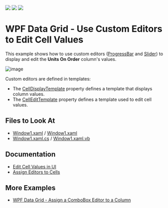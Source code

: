 <!-- default badges list -->
![](https://img.shields.io/endpoint?url=https://codecentral.devexpress.com/api/v1/VersionRange/128653470/21.1.5%2B)
[![](https://img.shields.io/badge/Open_in_DevExpress_Support_Center-FF7200?style=flat-square&logo=DevExpress&logoColor=white)](https://supportcenter.devexpress.com/ticket/details/E1596)
[![](https://img.shields.io/badge/📖_How_to_use_DevExpress_Examples-e9f6fc?style=flat-square)](https://docs.devexpress.com/GeneralInformation/403183)
<!-- default badges end -->
# WPF Data Grid - Use Custom Editors to Edit Cell Values

This example shows how to use custom editors ([ProgressBar](https://docs.microsoft.com/en-us/dotnet/api/system.windows.controls.progressbar) and [Slider](https://docs.microsoft.com/en-us/dotnet/api/system.windows.controls.slider)) to display and edit the **Units On Order** column's values.

![image](https://user-images.githubusercontent.com/65009440/171182860-0dab0ada-9b5c-4faa-ab66-0f7a28b19e32.png)

Custom editors are defined in templates:

* The [CellDisplayTemplate](https://docs.devexpress.com/WPF/DevExpress.Xpf.Grid.ColumnBase.CellDisplayTemplate) property defines a template that displays column values.
* The [CellEditTemplate](https://docs.devexpress.com/WPF/DevExpress.Xpf.Grid.ColumnBase.CellEditTemplate) property defines a template used to edit cell values.

## Files to Look At

* [Window1.xaml](./CS/Window1.xaml) / [Window1.xaml](./VB/Window1.xaml)
* [Window1.xaml.cs](./CS/Window1.xaml.cs) / [Window1.xaml.vb](./VB/Window1.xaml.vb)

## Documentation

* [Edit Cell Values in UI](http://docs.devexpress.com/WPF/6606/controls-and-libraries/data-grid/data-editing-and-validation/modify-cell-values/inplace-editors)
* [Assign Editors to Cells](http://docs.devexpress.com/WPF/401011/controls-and-libraries/data-grid/data-editing-and-validation/modify-cell-values/assign-an-editor-to-a-cell)

## More Examples

* [WPF Data Grid - Assign a ComboBox Editor to a Column](https://github.com/DevExpress-Examples/wpf-data-grid-assign-combobox-editor-to-column)
